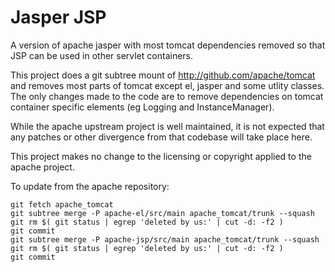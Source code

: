 Jasper JSP
============

A version of apache jasper with most tomcat dependencies removed so that JSP can be used in other servlet containers.

This project does a git subtree mount of http://github.com/apache/tomcat and removes most parts of tomcat except el, jasper and some utlity classes.      The only changes made to the code are to remove dependencies on tomcat container specific elements (eg Logging and InstanceManager).

While the apache upstream project is well maintained, it is not expected that any patches or other divergence from that codebase will take place here.

This project makes no change to the licensing or copyright applied to the apache project.

To update from the apache repository:

    git fetch apache_tomcat
    git subtree merge -P apache-el/src/main apache_tomcat/trunk --squash
    git rm $( git status | egrep 'deleted by us:' | cut -d: -f2 )
    git commit
    git subtree merge -P apache-jsp/src/main apache_tomcat/trunk --squash
    git rm $( git status | egrep 'deleted by us:' | cut -d: -f2 )
    git commit

